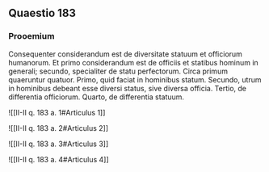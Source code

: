 ## Quaestio 183

### Prooemium

Consequenter considerandum est de diversitate statuum et officiorum humanorum. Et primo considerandum est de officiis et statibus hominum in generali; secundo, specialiter de statu perfectorum. Circa primum quaeruntur quatuor. Primo, quid faciat in hominibus statum. Secundo, utrum in hominibus debeant esse diversi status, sive diversa officia. Tertio, de differentia officiorum. Quarto, de differentia statuum.

![[II-II q. 183 a. 1#Articulus 1]]

![[II-II q. 183 a. 2#Articulus 2]]

![[II-II q. 183 a. 3#Articulus 3]]

![[II-II q. 183 a. 4#Articulus 4]]

